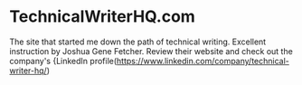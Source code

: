 # TechnicalWriterHQ.com

The site that started me down the path of technical writing. Excellent instruction by Joshua Gene Fetcher. Review their website and check out the company's {LinkedIn profile(https://www.linkedin.com/company/technical-writer-hq/)
